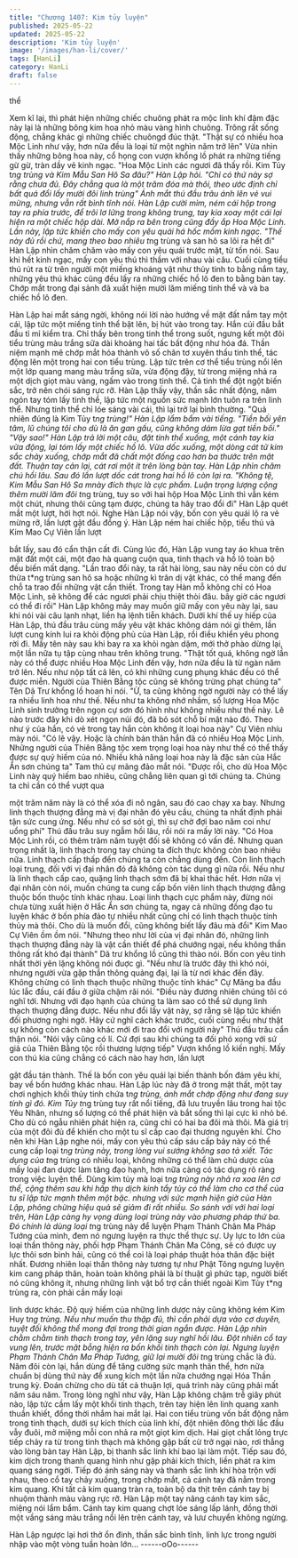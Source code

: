 ```yaml
---
title: "Chương 1407: Kim tủy luyện"
published: 2025-05-22
updated: 2025-05-22
description: 'Kim tủy luyện'
image: '/images/han-li/cover/'
tags: [HanLi]
category: HanLi
draft: false
---
```


thể

Xem kĩ lại, thì phát hiện những chiếc chuông phát ra mộc linh khí
đậm đặc này lại là những bông kim hoa nhỏ màu vàng hình
chuông. Trông rất sống động, chẳng khác gì những chiếc
chuôngd đúc thật.
"Thật sự có nhiều hoa Mộc Linh như vậy, hơn nữa đều là loại từ
một nghìn năm trở lên" Vừa nhìn thấy những bông hoa này, cổ
họng con vượn khổng lồ phát ra những tiếng gừ gừ, tràn dầy vẻ
kinh ngạc.
"Hoa Mộc Linh các ngươi đã thấy rồi. Kim Tủy t*ng trùng và Kim
Mẫu San Hô Sa đâu?" Hàn Lập hỏi.
"Chỉ có thứ này sợ rằng chưa đủ. Đây chẳng qua là một trăm đóa
mà thôi, theo ước định chỉ bất quá đổi lấy mười đôi linh trùng" Ánh
mắt thú đầu trâu ánh lên vẻ vui mừng, nhưng vẫn rất bình tĩnh
nói.
Hàn Lập cười mỉm, ném cái hộp trong tay ra phía trước, để trôi lơ
lửng trong không trung, tay kia xoay một cái lại hiện ra một chiếc
hộp dài. Mở nắp ra bên trong cũng đầy ắp Hoa Mộc Linh. Lần
này, lập tức khiến cho mấy con yêu quái há hốc mồm kinh ngạc.
"Thế này đủ rồi chứ, mang theo bao nhiêu t*ng trùng và san hô sa
lôi ra hết đi" Hàn Lập nhìn chăm chăm vào mấy con yêu quái
trước mặt, từ tốn nói.
Sau khi hết kinh ngạc, mấy con yêu thú thì thầm với nhau vài câu.
Cuối cùng tiểu thú rút ra từ trên người một miếng khoáng vật như
thủy tinh to bằng nắm tay, những yêu thú khác cũng đều lấy ra
những chiếc hồ lô đen to bằng bàn tay. Chớp mắt trong đại sảnh
đã xuất hiện mười lăm miếng tinh thể và và ba chiếc hồ lô đen.

Hàn Lập hai mắt sáng ngời, không nói lời nào hướng về mặt đất
nắm tay một cái, lập tức một miếng tinh thể bật lên, bị hút vào
trong tay. Hắn cúi đầu bắt đầu tỉ mỉ kiểm tra.
Chỉ thấy bên trong tinh thể trong suốt, ngưng kết một đôi tiểu
trùng màu trắng sữa dài khoảng hai tấc bất động như hóa đá.
Thần niệm mạnh mẽ chớp mắt hóa thành vô số chân tơ xuyên
thấu tinh thể, tác động lên một trong hai con tiểu trùng.
Lập tức trên cơ thể tiểu trùng nổi lên một lớp quang mang màu
trắng sữa, vừa động đậy, từ trong miệng nhả ra một dịch giọt màu
vàng, ngấm vào trong tinh thể. Cả tinh thể đột ngột biến sắc, trở
nên chói sáng rực rỡ.
Hàn Lập thấy vậy, thần sắc nhất động, năm ngón tay tóm lấy tinh
thể, lập tức một nguồn sức mạnh lớn tuôn ra trên linh thể. Nhưng
tinh thể chỉ lóe sáng vài cái, thì lại trở lại bình thường.
"Quả nhiên đúng là Kim Tủy t*ng trùng!" Hàn Lập lẩm bẩm vài
tiếng.
"Tiền bối yên tâm, lũ chúng tôi cho dù là ăn gan gấu, cũng không
dám lừa gạt tiền bối."
"Vậy sao!" Hàn Lập trả lời một câu, đặt tinh thể xuống, một cánh
tay kia vừa động, lại tóm lấy một chiếc hồ lô.
Vừa dốc xuống, một dòng cát tử kim sắc chảy xuống, chớp mắt
đã chất một đống cao hơn ba thước trên mặt đất. Thuận tay cản
lại, cát rơi một ít trên lòng bàn tay. Hàn Lập nhìn chăm chú hồi
lâu. Sau đó lần lượt dốc cát trong hai hồ lô còn lại ra.
"Không tệ, Kim Mẫu San Hô Sa mnày đích thực là cực phẩm.
Luận trọng lượng cộng thêm mười lăm đôi t*ng trùng, tuy so với
hai hộp Hoa Mộc Linh thì vẫn kém một chút, nhưng thôi cũng tạm
được, chúng ta hãy trao đổi đi" Hàn Lập quét mắt một lượt, hời
hợt nói. Nghe Hàn Lập nói vậy, bốn con yêu quái lộ ra vẻ mừng
rỡ, lần lượt gật đầu đồng ý.
Hàn Lập ném hai chiếc hộp, tiểu thú và Kim Mao Cự Viên lần lượt

bắt lấy, sau đó cẩn thận cất đi.
Cùng lúc đó, Hàn Lập vung tay áo khua trên mặt đất một cái, một
đạo hà quang cuộn qua, tinh thạch và hồ lô toàn bộ đều biến mất
dạng.
"Lần trao đổi này, ta rất hài lòng, sau này nếu còn có dư thừa t*ng
trùng san hô sa hoặc những kì trân dị vật khác, có thể mang đến
chỗ ta trao đổi những vật cần thiết. Trong tay Hàn mỗ không chỉ
có Hoa Mộc Linh, sẽ không để các ngươi phải chịu thiệt thòi đâu.
bây giờ các ngươi có thể đi rồi" Hàn Lập không mảy may muốn
giữ mấy con yêu này lại, sau khi nói vài câu lạnh nhạt, liền hạ
lệnh tiễn khách. Dưới khí thế uy hiếp của Hàn Lập, thú đầu trâu
cùng mấy yêu vật khác không dám nói gì thêm, lần lượt cung kính
lui ra khỏi động phủ của Hàn Lập, rồi điều khiển yêu phong rời đi.
Mấy tên này sau khi bay ra xa khỏi ngàn dặm, mới thở phào dừng
lại, một lần nữa tụ tập cùng nhau trên không trung.
"Thật tốt quá, không ngờ lần này có thể được nhiều Hoa Mộc Linh
đến vậy, hơn nữa đều là từ ngàn năm trở lên. Nếu như nộp tất cả
lên, có khi những cung phụng khác đều có thể được miễn. Người
của Thiên Bằng tộc cũng sẽ không trừng phạt chúng ta" Tên Dã
Trư khổng lồ hoan hỉ nói.
"Ừ, ta cũng không ngờ người này có thể lấy ra nhiều linh hoa như
thế. Nếu như ta không nhớ nhầm, số lượng Hoa Mộc Linh sinh
trưởng trên ngọn cự sơn đó hình như không nhiều như thế này. Lẽ
nào trước đây khi dò xét ngọn núi đó, đã bỏ sót chỗ bí mật nào
đó. Theo như ý của hắn, có vẻ trong tay hắn còn không ít loại hoa
này" Cự Viên nhíu mày nói.
"Có lẽ vậy. Hoặc là chính bản thân hắn đã có nhiều Hoa Mộc
Linh. Những người của Thiên Bằng tộc xem trọng loại hoa này
như thế có thể thấy được sự quý hiếm của nó. Nhiều khả năng
loại hoa này là đặc sản của Hắc Ẩn sơn chúng ta" Tam thủ cự
mãng đảo mắt nói.
"Được rồi, cho dù Hoa Mộc Linh này quý hiếm bao nhiêu, cũng
chẳng liên quan gì tới chúng ta. Chúng ta chỉ cần có thể vượt qua

một trăm năm này là có thể xóa đi nô ngân, sau đó cao chạy xa
bay. Nhưng linh thạch thượng đẳng mà vị đại nhân đó yêu cầu,
chúng ta nhất định phải tận sức cung ứng. Nếu như có sơ sót gì,
thì sự chờ đợi bao năm coi như uổng phí" Thú đầu trâu suy ngẫm
hồi lâu, rồi nói ra mấy lời này.
"Có Hoa Mộc Linh rồi, có thêm trăm năm tuyệt đối sẽ không có
vấn đề. Nhưng quan trọng nhất là, linh thạch trong tay chúng ta
đích thực không còn bao nhiêu nữa. Linh thạch cấp thấp đến
chúng ta còn chẳng dùng đến. Còn linh thạch loại trung, đối với vị
đại nhân đó đã không còn tác dụng gì nữa rồi. Nếu như là linh
thạch cấp cao, quặng linh thạch sớm đã bị khai thác hết. Hơn nữa
vị đại nhân còn nói, muốn chúng ta cung cấp bốn viên linh thạch
thượng đẳng thuộc bốn thuộc tính khác nhau. Loại linh thạch cực
phẩm này, đừng nói chưa từng xuất hiện ở Hắc Ẩn sơn chúng ta,
ngay cả những đồng đạo tu luyện khác ở bốn phía đảo tự nhiều
nhất cũng chỉ có linh thạch thuộc tính thủy mà thôi. Cho dù là
muốn đổi, cũng không biết lấy đâu mà đổi" Kim Mao Cự Viên ồm
ồm nói.
"Nhưng theo như lời của vị đại nhân đó, những linh thạch thượng
đẳng này là vật cần thiết để phá chướng ngại, nếu không thần
thông rất khó đại thành" Dã trư khổng lồ cũng thì thào nói. Bốn
con yêu tinh nhất thời yên lặng không nói đuợc gì.
"Nếu như là trước đây thì khó nói, nhưng người vừa gặp thần
thông quảng đại, lại là từ nơi khác đến đây. Không chừng có linh
thạch thuộc những thuộc tính khác" Cự Mãng ba đầu lúc lắc đầu,
cái đầu ở giữa chậm rãi nói.
"Điều này đương nhiên chúng tôi có nghĩ tới. Nhưng với đạo hạnh
của chúng ta làm sao có thể sử dụng linh thạch thượng đẳng
được. Nếu như đổi lấy vật này, sợ rằng sẽ lập tức khiến đối
phương nghi ngờ. Hãy cứ nghĩ cách khác trước, cuối cùng nếu
như thật sự không còn cách nào khác mới đi trao đổi với người
này" Thú đầu trâu cẩn thận nói.
"Nói vậy cũng có lí. Cứ đợi sau khi chúng ta đối phó xong với sứ
giả của Thiên Bằng tộc rồi thương lượng tiếp" Vượn khổng lồ kiến
nghị. Mấy con thú kia cũng chẳng có cách nào hay hơn, lần lượt

gật đầu tán thành. Thế là bốn con yêu quái lại biến thành bốn
đám yêu khí, bay về bốn hướng khác nhau.
Hàn Lập lúc này đã ở trong mật thất, một tay chơi nghịch khối
thủy tinh chứa t*ng trùng, ánh mắt chớp động như đang suy tính
gì đó.
Kim Tủy t*ng trùng tuy rất nổi tiếng, đã lưu truyền lâu trong hai tộc
Yêu Nhân, nhưng số lượng có thể phát hiện và bắt sống thì lại
cực kì nhỏ bé.
Cho dù có ngẫu nhiên phát hiện ra, cũng chỉ có hai ba đôi mà
thôi. Mà giá trị của một đôi đủ để khiến cho một tu sĩ cấp cao đại
thương nguyên khí.
Cho nên khi Hàn Lập nghe nói, mấy con yêu thú cấp sáu cấp bảy
này có thể cung cấp loại t*ng trùng này, trong lòng vui sướng
không sao tả xiết.
Tác dụng của t*ng trùng có nhiều loại, không những có thể làm
chủ dược của mấy loại đan dược làm tăng đạo hạnh, hơn nữa
càng có tác dụng rõ ràng trong việc luyện thể.
Dùng kim tủy mà loại t*ng trùng này nhả ra xoa lên cơ thể, cộng
thêm sau khi hấp thụ dịch kinh tẩy tủy có thể làm cho cơ thể của
tu sĩ lập tức mạnh thêm một bậc. nhưng với sức mạnh hiện giờ
của Hàn Lập, phỏng chừng hiệu quả sẽ giảm đi rất nhiều. So
sánh với với hai loại trên, Hàn Lập càng hy vọng dùng loại trùng
này vào phương pháp thứ ba. Đó chính là dùng loại t*ng trùng
này để luyện Phạm Thánh Chân Ma Pháp Tướng của mình, đem
nó ngưng luyện ra thực thể thực sự.
Uy lực to lớn của loại thần thông này, phối hợp Phạm Thánh
Chân Ma Công, sẽ có được uy lực thôi sơn bình hải, cũng có thể
coi là loại pháp thuật hóa thân đặc biệt nhất.
Đương nhiên loại thần thông này tương tự như Phật Tông ngưng
luyện kim cang pháp thân, hoàn toàn không phải là bí thuật gì
phức tạp, người biết nó cũng không ít, nhưng những linh vật bổ
trợ cần thiết ngoài Kim Tủy t*ng trùng ra, còn phải cần mấy loại

linh dược khác. Độ quý hiếm của những linh dược này cũng
không kém Kim Huy t*ng trùng. Nếu như muốn thu thập đủ, thì
cần phải dựa vào cơ duyên, tuyệt đối không thể mong đợi trong
thời gian ngắn được. Hàn Lập nhìn chằm chằm tinh thạch trong
tay, yên lặng suy nghĩ hồi lâu. Đột nhiên cổ tay vung lên, trước
mặt bỗng hiện ra bốn khối tinh thạch còn lại.
Ngưng luyện Phạm Thánh Chân Ma Pháp Tướng, giữ lại mười
đôi t*ng trùng chắc là đủ. Năm đôi còn lại, hắn dùng để tăng
cường sức mạnh thân thể, hơn nữa chuẩn bị dùng thứ này để
xung kích một lần nữa chướng ngại Hóa Thần trung kỳ. Đoán
chừng cho dù tất cả thuận lợi, quá trình này cũng phải mất năm
sáu năm.
Trong lòng nghĩ như vậy, Hàn Lập không chậm trễ giây phút nào,
lập tức cầm lấy một khối tinh thạch, trên tay hiện lên linh quang
xanh thuần khiết, đồng thời nhắm hai mắt lại.
Hai con tiểu trùng vốn bất động nằm trong tinh thạch, dưới sự
kích thích của linh khí, đột nhiên đông thời lắc đầu vẫy đuôi, mở
miệng mỗi con nhả ra một giọt kim dịch.
Hai giọt chất lỏng trực tiếp chảy ra từ trong tinh thạch mà không
gặp bất cừ trở ngại nào, rơi thẳng vào lòng bàn tay Hàn Lập, bị
thanh sắc linh khí bao lại làm một. Tiếp sau đó, kim dịch trong
thanh quang hình như gặp phải kích thích, liền phát ra kim quang
sáng ngời.
Tiếp đó ánh sáng này và thanh sắc linh khí hòa trộn với nhau,
theo cổ tay chảy xuống, trong chớp mắt, cả cánh tay đã nằm
trong kim quang.
Khi tất cả kim quang tràn ra, toàn bộ da thịt trên cánh tay bị
nhuộm thành màu vàng rực rỡ.
Hàn Lập một tay nâng cánh tay kim sắc, miệng nói lẩm bẩm.
Cánh tay kim quang chợt lóe sáng lấp lánh, đồng thời một vầng
sáng màu trắng nổi lên trên cánh tay, và lưư chuyển không
ngừng.

Hàn Lập ngược lại hơi thở ổn đinh, thần sắc bình tĩnh, linh lực
trong người nhập vào một vòng tuần hoàn lớn…
------oOo------
